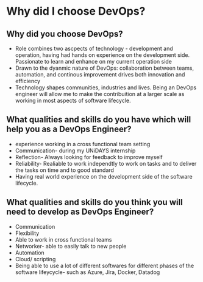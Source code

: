 # Why did I choose DevOps?

## Why did you choose DevOps? 
* Role combines two ascpects of technology - development and operation, having had hands on experience on the development side. Passionate to learn and enhance on my current operation side
* Drawn to the dyanmic nature of DevOps: collaboration between teams, automation, and continous improvement drives both innovation and efficiency
* Technology shapes communities, industries and lives. Being an DevOps engineer will allow me to make the contribuition at a larger scale as working in most aspects of software lifecycle.

## What qualities and skills do you have which will help you as a DevOps Engineer?
* experience working in a cross functional team setting
* Communication- during my UNiDAYS internship
* Reflection- Always looking for feedback to improve myself 
* Reliability- Realiable to work independtly to work on tasks and to deliver the tasks on time and to good standard
* Having real world experience on the development side of the software lifecycle.

## What qualities and skills do you think you will need to develop as DevOps Engineer? 
* Communication
* Flexibility 
* Able to work in cross functional teams
* Networker- able to easily talk to new people
* Automation 
* Cloud/ scripting 
* Being able to use a lot of different softwares for different phases of the software lifeycycle- such as Azure, Jira, Docker, Datadog